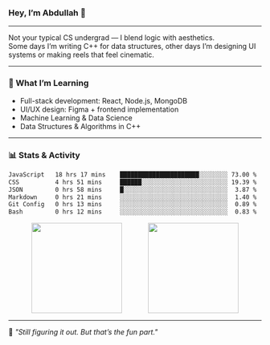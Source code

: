 ### Hey, I’m Abdullah 👋

---

Not your typical CS undergrad — I blend logic with aesthetics.  
Some days I’m writing C++ for data structures, other days I’m designing UI systems or making reels that feel cinematic.

---

### 🧠 What I’m Learning
- Full-stack development: React, Node.js, MongoDB
- UI/UX design: Figma + frontend implementation
- Machine Learning & Data Science
- Data Structures & Algorithms in C++

---

### 📊 Stats & Activity

<!--START_WAKATIME_SECTION-->
```txt
JavaScript   18 hrs 17 mins    ██████████████████████░░░░░░░░ 73.00 %
CSS          4 hrs 51 mins     ██████░░░░░░░░░░░░░░░░░░░░░░░░ 19.39 %
JSON         0 hrs 58 mins     █░░░░░░░░░░░░░░░░░░░░░░░░░░░░░  3.87 %
Markdown     0 hrs 21 mins     ░░░░░░░░░░░░░░░░░░░░░░░░░░░░░░  1.40 %
Git Config   0 hrs 13 mins     ░░░░░░░░░░░░░░░░░░░░░░░░░░░░░░  0.89 %
Bash         0 hrs 12 mins     ░░░░░░░░░░░░░░░░░░░░░░░░░░░░░░  0.83 %
```
<!--END_WAKATIME_SECTION-->

<div align="center">
  <img src="https://github-readme-stats.vercel.app/api?username=mohdabdullahmeraj&show_icons=true&theme=tokyonight&hide_border=true&hide=prs" height="180px" style="vertical-align: middle;"/>
  &nbsp;&nbsp;&nbsp;&nbsp;&nbsp;&nbsp;&nbsp;&nbsp;&nbsp;&nbsp;&nbsp;
  <img src="https://github-readme-stats.vercel.app/api/top-langs/?username=mohdabdullahmeraj&layout=compact&theme=tokyonight&hide_border=true" height="180px" style="vertical-align: middle;"/>
</div>

---

🧭 *"Still figuring it out. But that’s the fun part."*
